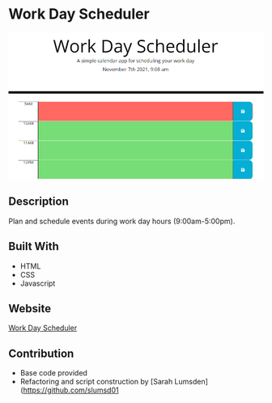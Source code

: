 # Work Day Scheduler

![Work Day Scheduler](assets/work-day-scheduler-screenshot.png)

## Description
Plan and schedule events during work day hours (9:00am-5:00pm).

## Built With
* HTML
* CSS
* Javascript

## Website
[Work Day Scheduler](https://slumsd01.github.io/work-day-scheduler/)

## Contribution
* Base code provided
* Refactoring and script construction by [Sarah Lumsden](https://github.com/slumsd01
